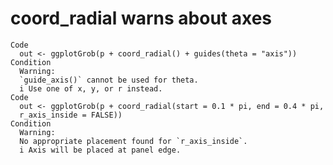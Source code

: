 # coord_radial warns about axes

    Code
      out <- ggplotGrob(p + coord_radial() + guides(theta = "axis"))
    Condition
      Warning:
      `guide_axis()` cannot be used for theta.
      i Use one of x, y, or r instead.
    Code
      out <- ggplotGrob(p + coord_radial(start = 0.1 * pi, end = 0.4 * pi,
      r_axis_inside = FALSE))
    Condition
      Warning:
      No appropriate placement found for `r_axis_inside`.
      i Axis will be placed at panel edge.

